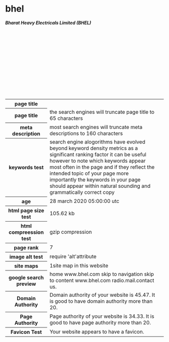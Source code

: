 # bhel
<html>

<body>

<table>

<b><i>Bharat Heavy Electricals Limited (BHEL) </i></b>

<tr>

<th><b>page title</b></th>
</tr>

<tr>

<th>page title</th>

<td>the search engines will truncate page title to 65 characters </td><br>

</tr>

<tr>

<th>meta description</th>
<td>most search engines will truncate meta descriptions to 160 characters<td><br>


</tr>

<tr>

<th>keywords test</th>
<td>search engine alogorithms have evolved beyond keyword density metrics as a significant ranking factor it can be useful however to note which keywords appear most often in the page and if they reflect the intended topic of your page more importantly the keywords in your page should appear within natural sounding and grammatically correct copy</td><br>

</tr>

<tr>

<th>age</th>

<td>28 march 2020 05:00:00 utc</td><br>

</tr>

<tr>


<th>html page size test</th>

<td>105.62 kb</td><br>

</tr>

<tr>

<th>html compreession test</th>

<td>gzip compression</td><br>

</tr>

<tr>


<th>page rank</th>
<td>7</td><br>

</tr>

<tr>

<th>image alt test</th>
<td>require 'alt'attribute</td><br>
</tr>

<tr>

<th>site maps</th>

<td>1site map in this website</td><br>

</tr>

<tr>

<th>google search preview</th>

<td>home  www.bhel.com skip to navigation skip to content www.bhel.com radio.mail.contact us.</td><br>

</tr>
<tr>
<th>Domain Authority</th>
<td>Domain authority of your website is 45.47. It is good to have domain authority more than 20.</td><br>
</tr>
<tr>
<th>Page Authority	</th>
<td>Page authority of your website is 34.33. It is good to have page authority more than 20.</td><br>
</tr>
<tr>
<th>Favicon Test</th>
<td>Your website appears to have a favicon.</td><br>
</tr>

</table>

</body>

</html>
